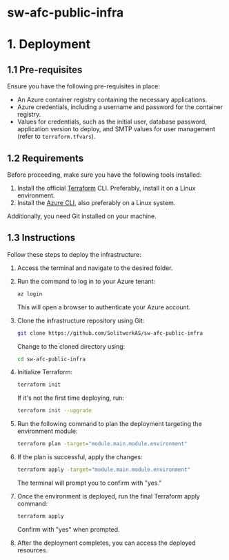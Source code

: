 # sw-afc-public-infra

# 1. Deployment

## 1.1 Pre-requisites

Ensure you have the following pre-requisites in place:

- An Azure container registry containing the necessary applications.
- Azure credentials, including a username and password for the container registry.
- Values for credentials, such as the initial user, database password, application version to deploy, and SMTP values for user management (refer to `terraform.tfvars`).

## 1.2 Requirements

Before proceeding, make sure you have the following tools installed:

1. Install the official [Terraform](https://www.terraform.io/) CLI. Preferably, install it on a Linux environment.
2. Install the [Azure CLI](https://learn.microsoft.com/en-us/cli/azure/install-azure-cli), also preferably on a Linux system.

Additionally, you need Git installed on your machine.

## 1.3 Instructions

Follow these steps to deploy the infrastructure:

1. Access the terminal and navigate to the desired folder.

2. Run the command to log in to your Azure tenant:

    ```bash
    az login
    ```

    This will open a browser to authenticate your Azure account.

3. Clone the infrastructure repository using Git:

    ```bash
    git clone https://github.com/SolitworkAS/sw-afc-public-infra
    ```

    Change to the cloned directory using:

    ```bash
    cd sw-afc-public-infra
    ```

4. Initialize Terraform:

    ```bash
    terraform init
    ```

    If it's not the first time deploying, run:

    ```bash
    terraform init --upgrade
    ```

5. Run the following command to plan the deployment targeting the environment module:

    ```bash
    terraform plan -target="module.main.module.environment"
    ```

6. If the plan is successful, apply the changes:

    ```bash
    terraform apply -target="module.main.module.environment"
    ```

    The terminal will prompt you to confirm with "yes."

7. Once the environment is deployed, run the final Terraform apply command:

    ```bash
    terraform apply
    ```

    Confirm with "yes" when prompted.

8. After the deployment completes, you can access the deployed resources.
